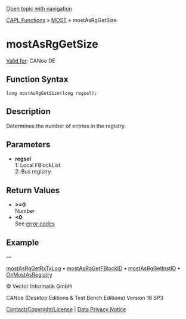 [Open topic with navigation](../../../../../CANoeDEFamily.htm#Topics/CAPLFunctions/MOST/Functions/CAPLfunctionMOSTAsRgGetSize.md)

[CAPL Functions](../../CAPLfunctions.md) » [MOST](../CAPLfunctionsMOSTOverview.md) » mostAsRgGetSize

# mostAsRgGetSize

[Valid for](../../../Shared/FeatureAvailability.md): CANoe DE

## Function Syntax

```plaintext
long mostAsRgGetSize(long regsel);
```

## Description

Determines the number of entries in the registry.

## Parameters

- **regsel**  
  1: Local FBlockList  
  2: Bus registry

## Return Values

- **>=0**  
  Number
- **<0**  
  See [error codes](../CAPLfunctionsMOSTErrorCodes.md)

## Example

—

[mostAsRgGetRxTxLog](CAPLfunctionMOSTAsRgGetRxTxLog.md) • [mostAsRgGetFBlockID](CAPLfunctionMOSTAsRgGetFBlockID.md) • [mostAsRgGetInstID](CAPLfunctionMOSTAsRgGetInstID.md) • [OnMostAsRegistry](../EventProcedures/CAPLfunctionOnMOSTAsRegistry.md)

© Vector Informatik GmbH

CANoe (Desktop Editions & Test Bench Editions) Version 18 SP3

[Contact/Copyright/License](../../../Shared/ContactCopyrightLicense.md) | [Data Privacy Notice](https://www.vector.com/int/en/company/get-info/privacy-policy/)